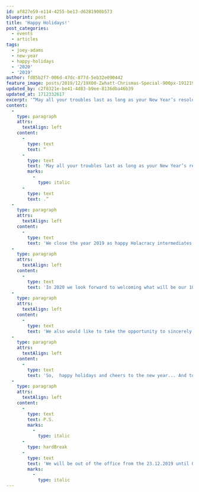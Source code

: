 ```yaml
---
id: af827e59-e114-4255-be13-d6281900b573
blueprint: post
title: 'Happy Holidays!'
post_categories:
  - events
  - articles
tags:
  - joey-adams
  - new-year
  - happy-holidays
  - '2020'
  - '2019'
author: fd85b2f7-006d-47dc-877d-5eb32e090442
feature_image: posts/2019/12/19X00-Zwhatt-Chrismas-Special-900px-191219.gif
updated_by: c2f8321e-be41-4d83-b9ee-8136dba46b39
updated_at: 1712332617
excerpt: '“May all your troubles last as long as your New Year’s resolutions.” '
content:
  -
    type: paragraph
    attrs:
      textAlign: left
    content:
      -
        type: text
        text: “
      -
        type: text
        text: 'May all your troubles last as long as your New Year’s resolutions'
        marks:
          -
            type: italic
      -
        type: text
        text: .”
  -
    type: paragraph
    attrs:
      textAlign: left
    content:
      -
        type: text
        text: 'We close the year 2019 as happy Holacracy intermediates. Adopting Holacracy was a managerial and strategic choice that proved to be tough. However, it has definitely also proven to mature the way we think and act - advancing our skills, team, and company.'
  -
    type: paragraph
    attrs:
      textAlign: left
    content:
      -
        type: text
        text: 'In 2020 we look forward to welcoming what will be our 10th year of being Nightnurse Images. So stay tuned and do not forget to sign up for our newsletter to make sure to get more information on this.'
  -
    type: paragraph
    attrs:
      textAlign: left
    content:
      -
        type: text
        text: 'We also would like to take the opportunity to sincerely thank all our customers for all the great projects and trust. We look forward to another year of great projects.'
  -
    type: paragraph
    attrs:
      textAlign: left
    content:
      -
        type: text
        text: 'So,  happy holidays and cheers to the new year... And to the old.'
  -
    type: paragraph
    attrs:
      textAlign: left
    content:
      -
        type: text
        text: P.S.
        marks:
          -
            type: italic
      -
        type: hardBreak
      -
        type: text
        text: 'We will be out of the office from the 23.12.2019 until 05.01.2020.  '
        marks:
          -
            type: italic
---
```

